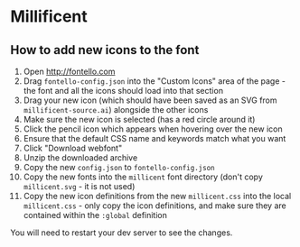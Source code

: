 # Millificent

## How to add new icons to the font

1. Open http://fontello.com
2. Drag `fontello-config.json` into the "Custom Icons" area of the page - the font and all the icons should load into that section
3. Drag your new icon (which should have been saved as an SVG from `millificent-source.ai`) alongside the other icons
4. Make sure the new icon is selected (has a red circle around it)
5. Click the pencil icon which appears when hovering over the new icon
6. Ensure that the default CSS name and keywords match what you want
7. Click "Download webfont"
8. Unzip the downloaded archive
9. Copy the new `config.json` to `fontello-config.json`
10. Copy the new fonts into the `millicent` font directory (don't copy `millicent.svg` - it is not used)
11. Copy the new icon definitions from the new `millicent.css` into the local `millicent.css` - only copy the icon definitions, and make sure they are contained within the `:global` definition

You will need to restart your dev server to see the changes.
